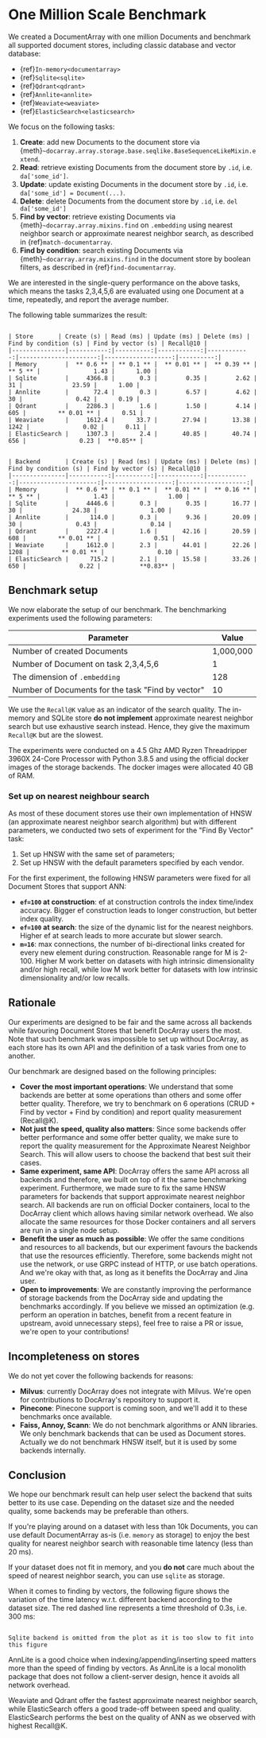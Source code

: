 # One Million Scale Benchmark

We created a DocumentArray with one million Documents and benchmark all supported document stores, including classic database and vector database:

* {ref}`In-memory<documentarray>`
* {ref}`Sqlite<sqlite>`
* {ref}`Qdrant<qdrant>`
* {ref}`Annlite<annlite>`
* {ref}`Weaviate<weaviate>`
* {ref}`ElasticSearch<elasticsearch>`

We focus on the following tasks:

1. **Create**: add new Documents to the document store via {meth}`~docarray.array.storage.base.seqlike.BaseSequenceLikeMixin.extend`.
2. **Read**: retrieve existing Documents from the document store by `.id`, i.e. `da['some_id']`.
3. **Update**: update existing Documents in the document store by `.id`, i.e. `da['some_id'] = Document(...)`.
4. **Delete**: delete Documents from the document store by `.id`, i.e. `del da['some_id']`
5. **Find by vector**: retrieve existing Documents via {meth}`~docarray.array.mixins.find` on `.embedding` using  nearest neighbor search or approximate nearest neighbor search, as described in {ref}`match-documentarray`.
6. **Find by condition**: search existing Documents via {meth}`~docarray.array.mixins.find` in the document store by boolean filters, as described in {ref}`find-documentarray`.

We are interested in the single-query performance on the above tasks, which means the tasks 2,3,4,5,6 are evaluated using one Document at a time, repeatedly, and report the average number.

The following table summarizes the result:

````{tab} Same HNSW parameters

| Store       | Create (s) | Read (ms) | Update (ms) | Delete (ms) | Find by condition (s) | Find by vector (s) | Recall@10 |
|---------------|-----------:|----------:|------------:|------------:|----------------------:|-------------------:|----------:|
| Memory        |  ** 0.6 ** | ** 0.1 ** |  ** 0.01 ** |  ** 0.39 ** |               ** 5 ** |               1.43 |      1.00 |
| Sqlite        |     4366.8 |       0.3 |        0.35 |        2.62 |                    31 |              23.59 |      1.00 |
| Annlite       |       72.4 |       0.3 |        6.57 |        4.62 |                    30 |               0.42 |      0.19 |
| Qdrant        |     2286.3 |       1.6 |        1.50 |        4.14 |                   605 |         ** 0.01 ** |      0.51 |
| Weaviate      |     1612.4 |      33.7 |       27.94 |       13.38 |                  1242 |               0.02 |      0.11 |
| ElasticSearch |     1307.3 |       2.4 |       40.85 |       40.74 |                   656 |               0.23 |  **0.85** |

````

````{tab} Default HNSW parameters

| Backend       | Create (s) | Read (ms) | Update (ms) | Delete (ms) | Find by condition (s) | Find by vector (s) | Recall@10 |
|---------------|-----------:|----------:|------------:|------------:|----------------------:|-------------------:|-------------------:|
| Memory        |  ** 0.6 ** | ** 0.1 ** |  ** 0.01 ** |  ** 0.16 ** |               ** 5 ** |               1.43 |               1.00 |
| Sqlite        |     4446.6 |       0.3 |        0.35 |       16.77 |                    30 |              24.38 |               1.00 |
| Annlite       |      114.0 |       0.3 |        9.36 |       20.09 |                    30 |               0.43 |               0.14 |
| Qdrant        |     2227.4 |       1.6 |       42.16 |       20.59 |                   608 |         ** 0.01 ** |               0.51 |
| Weaviate      |     1612.0 |       2.3 |       44.01 |       22.26 |                  1208 |         ** 0.01 ** |               0.10 |
| ElasticSearch |      715.2 |       2.1 |       15.58 |       33.26 |                   650 |               0.22 |           **0.83** |

````

## Benchmark setup

We now elaborate the setup of our benchmark. The benchmarking experiments used the following parameters:

| Parameter                                        | Value |
|--------------------------------------------------| --- |
| Number of created Documents                      | 1,000,000 |
| Number of Document on task 2,3,4,5,6             | 1 |
| The dimension of `.embedding`                    |  128 |
| Number of Documents for the task "Find by vector" | 10 |

We use the `Recall@K` value as an indicator of the search quality. The in-memory and SQLite store **do not implement** approximate nearest neighbor search but use exhaustive search instead. Hence, they give the maximum `Recall@K` but are the slowest. 


The experiments were conducted on a 4.5 Ghz AMD Ryzen Threadripper 3960X 24-Core Processor with Python 3.8.5 and using the official docker images of the storage backends. The docker images were allocated 40 GB of RAM.

### Set up on nearest neighbour search

As most of these document stores use their own implementation of HNSW (an approximate nearest neighbor search algorithm) but with different parameters, we conducted two sets of experiment for the "Find By Vector" task:
1. Set up HNSW with the same set of parameters; 
2. Set up HNSW with the default parameters specified by each vendor.

For the first experiment, the following HNSW parameters were fixed for all Document Stores that support ANN:
* **`ef=100` at construction**: ef at construction controls the index time/index accuracy. Bigger ef construction leads to longer construction, but better index quality.
* **`ef=100` at search**: the size of the dynamic list for the nearest neighbors. Higher ef at search leads to more accurate but slower search.
* **`m=16`**: max connections, the number of bi-directional links created for every new element during construction. Reasonable range for M is 2-100. Higher M work better on datasets with high intrinsic dimensionality and/or high recall, while low M work better for datasets with low intrinsic dimensionality and/or low recalls.

## Rationale

Our experiments are designed to be fair and the same across all backends while favouring Document Stores that benefit 
DocArray users the most. Note that such benchmark was impossible to set up without DocArray, as each store has its own API and the definition of a task varies from one to another. 


Our benchmark are designed based on the following principles:

* **Cover the most important operations**: We understand that some backends are better at some operations than others and 
some offer better quality. Therefore, we try to benchmark on 6 operations (CRUD + Find by vector + Find by condition)
and report quality measurement (Recall@K).
* **Not just the speed, quality also matters**: Since some backends offer better performance and some offer better quality, we make sure to report the quality measurement for the Approximate Nearest Neighbor Search. This will allow users to 
choose the backend that best suit their cases.
* **Same experiment, same API**: DocArray offers the same API across all backends and therefore, we built on top of it the 
same benchmarking experiment. Furthermore, we made sure to fix the same HNSW parameters for backends that support 
approximate nearest neighbor search. All backends are run on official Docker containers, local to the DocArray client 
which allows having similar network overhead. We also allocate the same resources for those Docker containers and all 
servers are run in a single node setup.
* **Benefit the user as much as possible**: We offer the same conditions and resources to all backends, but our experiment 
favours the backends that use the resources efficiently. Therefore, some backends might not use the network, or use 
GRPC instead of HTTP, or use batch operations. And we're okay with that, as long as it benefits the DocArray and Jina 
user.
* **Open to improvements**: We are constantly improving the performance of storage backends from the DocArray side and 
updating the benchmarks accordingly. If you believe we missed an optimization (e.g. perform an operation in batches, benefit 
from a recent feature in upstream, avoid unnecessary steps), feel free to raise a PR or issue, we're open to  your contributions!

## Incompleteness on stores

We do not yet cover the following backends for reasons:
* **Milvus**: currently DocArray does not integrate with Milvus. We're open for contributions to DocArray's repository to 
support it.
* **Pinecone**: Pinecone support is coming soon, and we'll add it to these benchmarks once available.
* **Faiss, Annoy, Scann**: We do not benchmark algorithms or ANN libraries. We only benchmark backends that can be used as 
Document stores. Actually we do not benchmark HNSW itself, but it is used by some backends internally.


## Conclusion

We hope our benchmark result can help user select the backend that suits better to its use case. Depending on the dataset size and the needed quality, some backends may be preferable  than others. 

If you're playing around on a dataset with less than 10k Documents, you can use default DocumentArray as-is (i.e. `memory` as storage) to enjoy the best 
quality for nearest neighbor search with reasonable time latency (less than 20 ms).

If your dataset does not fit in memory, and you **do not** care much about the speed of nearest neighbor search, you can use
`sqlite` as storage.


When it comes to finding by vectors, the following figure 
shows the variation of the time latency w.r.t. different backend according to the dataset size. The red dashed line represents a time threshold of 0.3s, i.e. 300 ms:

```{figure} benchmark.svg
```

```{tip}
Sqlite backend is omitted from the plot as it is too slow to fit into this figure
```

AnnLite is a good choice when indexing/appending/inserting speed matters more than the speed of finding by vectors. As AnnLite is a local monolith package that does not follow a client-server design, hence it avoids all network overhead.

Weaviate and Qdrant offer the fastest approximate nearest neighbor search, while ElasticSearch offers a good trade-off between speed and quality. ElasticSearch performs the best on the quality of ANN as we observed with highest Recall@K.
